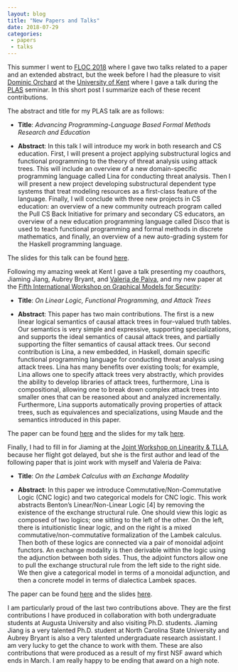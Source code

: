 ```yaml
---
layout: blog
title: "New Papers and Talks"
date: 2018-07-29
categories:
 - papers
 - talks
---
```


This summer I went to [FLOC 2018](http://www.floc2018.org/) where I gave two talks related to a paper and an extended abstract, but the week before I had the pleasure to visit [Dominic Orchard](https://www.cs.kent.ac.uk/people/staff/dao7/) at the [University of Kent](https://www.cs.kent.ac.uk) where I gave a talk during the  [PLAS](https://www.cs.kent.ac.uk/research/groups/plas/) seminar.  In this short post I summarize each of these recent contributions.

The abstract and title for my PLAS talk are as follows:

  - **Title**: _Advancing Programming-Language Based Formal Methods Research and Education_
       
  - **Abstract**:
      In this talk I will introduce my work in both research and CS education. First, I will present a project applying substructural logics and functional programming to the theory of threat analysis using attack trees. This will include an overview of a new domain-specific programming language called Lina for conducting threat analysis. Then I will present a new project developing substructural dependent type systems that treat modeling resources as a first-class feature of the language.  Finally, I will conclude with three new projects in CS education: an overview of a new community outreach program called the Pull CS Back Initiative for primary and secondary CS educators, an overview of a new education programming language called Disco that is used to teach functional programming and formal methods in discrete mathematics, and finally, an overview of a new auto-grading system for the Haskell programming language.

The slides for this talk can be found [here](http://metatheorem.org/includes/talks/PLAS-Kent-2018/).

Following my amazing week at Kent I gave a talk presenting my coauthors, Jiaming Jiang, Aubrey Bryant, and [Valeria de Paiva](http://www.valeriadepaiva.org/), and my new paper at the [Fifth International Workshop on Graphical Models for Security](http://gramsec.uni.lu/):

  - **Title**: _On Linear Logic, Functional Programming, and Attack Trees_
       
  - **Abstract**:
      This paper has two main contributions. The first is a new linear logical semantics of causal attack trees in four-valued truth tables. Our semantics is very simple and expressive, supporting specializations, and supports the ideal semantics of causal attack trees, and partially supporting the filter semantics of causal attack trees. Our second contribution is Lina, a new embedded, in Haskell, domain specific functional programming language for conducting threat analysis using attack trees. Lina has many benefits over existing tools; for example, Lina allows one to specify attack trees very abstractly, which provides the ability to develop libraries of attack trees, furthermore, Lina is compositional, allowing one to break down complex attack trees into smaller ones that can be reasoned about and analyzed incrementally. Furthermore, Lina supports automatically proving properties of attack trees, such as equivalences and specializations, using Maude and the semantics introduced in this paper.

The paper can be found [here](http://metatheorem.org/includes/pubs/GraMSec18.pdf) and the slides for my talk [here](http://metatheorem.org/includes/talks/GraMSec-2018/).

Finally, I had to fill in for Jiaming at the [Joint Workshop on Linearity & TLLA](), because her flight got delayed, but she is the first author and lead of the following paper that is joint work with myself and Valeria de Paiva:

  - **Title**: _On the Lambek Calculus with an Exchange Modality_
       
  - **Abstract**:
      In this paper we introduce Commutative/Non-Commutative Logic (CNC logic) and two categorical models for CNC logic. This work abstracts Benton’s Linear/Non-Linear Logic [4] by removing the existence of the exchange structural rule. One should view this logic as composed of two logics; one sitting to the left of the other. On the left, there is intuitionistic linear logic, and on the right is a mixed commutative/non-commutative formalization of the Lambek calculus. Then both of these logics are connected via a pair of monoidal adjoint functors. An exchange modality is then derivable within the logic using the adjunction between both sides. Thus, the adjoint functors allow one to pull the exchange structural rule from the left side to the right side. We then give a categorical model in terms of a monoidal adjunction, and then a concrete model in terms of dialectica Lambek spaces.

The paper can be found [here](http://metatheorem.org/includes/pubs/LINEARITY-TLLA18.pdf) and the slides [here](http://metatheorem.org/includes/talks/LINEARITY-TLLA-2018.pdf).

I am particularly proud of the last two contributions above.  They are the first contributions I have produced in collaboration with both undergraduate students at Augusta University and also visiting Ph.D. students.  Jiaming Jiang is a very talented Ph.D. student at North Carolina State University and Aubrey Bryant is also a very talented undergraduate research assistant.  I am very lucky to get the chance to work with them.  These are also contributions that were produced as a result of my first NSF award which ends in March.  I am really happy to be ending that award on a high note.